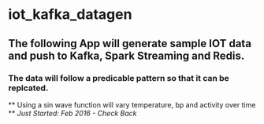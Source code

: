 # iot_kafka_datagen
## The following App will generate sample IOT data and push to Kafka, Spark Streaming and Redis. ##
### The data will follow a predicable pattern so that it can be replcated. ###
** Using a sin wave function will vary temperature, bp and activity over time **
*Just Started: Feb 2016 - Check Back*
